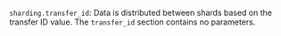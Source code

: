 `sharding.transfer_id`: Data is distributed between shards based on the transfer ID value. The `transfer_id` section contains no parameters.
